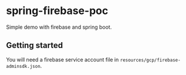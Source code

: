 # spring-firebase-poc
Simple demo with firebase and spring boot.

## Getting started
You will need a firebase service account file in `resources/gcp/firebase-adminsdk.json`.
